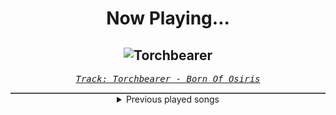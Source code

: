 <div align="center"> 
<h1>Now Playing...</h1>

![Torchbearer](https://i.scdn.co/image/ab67616d00001e02ecf31efb89b4ef85b6eca086)
--
_<samp><a href="https://open.spotify.com/track/23W4G1vOcaNEMvOzXZIepC">Track: Torchbearer - Born Of Osiris</a></samp>_

<div style="border: 1px #4B5054 solid"></div>
<details>
  <summary>
    Previous played songs
  </summary>
  <table>
    <thead>
      <tr>
        <th>
          Artist
        </th>
        <th>
          Song
        </th>
        <th>
          Link
        </th>
      </tr>
    </thead>
    <tbody>
      <tr><td>Born Of Osiris</td><td>Torchbearer</td><td><a href="https://open.spotify.com/track/23W4G1vOcaNEMvOzXZIepC">https://open.spotify.com/track/23W4G1vOcaNEMvOzXZIepC</a></td></tr><tr><td>We Came As Romans</td><td>Plagued</td><td><a href="https://open.spotify.com/track/6xC8tcFBMMjJIyfPw66lDF">https://open.spotify.com/track/6xC8tcFBMMjJIyfPw66lDF</a></td></tr><tr><td>If Not For Me</td><td>Feel Me Now</td><td><a href="https://open.spotify.com/track/0Qc7UYagLJkUM8xZ3b7gKJ">https://open.spotify.com/track/0Qc7UYagLJkUM8xZ3b7gKJ</a></td></tr><tr><td>Dark Divine</td><td>Cold</td><td><a href="https://open.spotify.com/track/7l4wNICRX17OKODI9l4yB6">https://open.spotify.com/track/7l4wNICRX17OKODI9l4yB6</a></td></tr><tr><td>ENMY</td><td>DAMN</td><td><a href="https://open.spotify.com/track/444DpGSmnesBw9WiySbdHx">https://open.spotify.com/track/444DpGSmnesBw9WiySbdHx</a></td></tr><tr><td>NOVELISTS</td><td>Turn It Up (Keyboard Warriors Social Club)</td><td><a href="https://open.spotify.com/track/0PkWNpQAsH7xQHtzYJHgSD">https://open.spotify.com/track/0PkWNpQAsH7xQHtzYJHgSD</a></td></tr><tr><td>Polyphia</td><td>Reverie</td><td><a href="https://open.spotify.com/track/07QlP7twNI81IsqhKLFiER">https://open.spotify.com/track/07QlP7twNI81IsqhKLFiER</a></td></tr><tr><td>Of Virtue</td><td>A.N.X.I.E.T.Y.</td><td><a href="https://open.spotify.com/track/5vbFhpBdNUiZBTzJWng8hS">https://open.spotify.com/track/5vbFhpBdNUiZBTzJWng8hS</a></td></tr><tr><td>Catch Your Breath</td><td>No Evil</td><td><a href="https://open.spotify.com/track/2wInk7vMCISDe1fMRXiN54">https://open.spotify.com/track/2wInk7vMCISDe1fMRXiN54</a></td></tr><tr><td>Andromida</td><td>Abandon (feat. Daedric)</td><td><a href="https://open.spotify.com/track/2bCCrCJrdwI0GyVxt52JBT">https://open.spotify.com/track/2bCCrCJrdwI0GyVxt52JBT</a></td></tr><tr><td>Northlane</td><td>Carbonized</td><td><a href="https://open.spotify.com/track/3eovN9jZVyLrcbRF7MBXUs">https://open.spotify.com/track/3eovN9jZVyLrcbRF7MBXUs</a></td></tr><tr><td>Kingdom Of Giants</td><td>Two Suns</td><td><a href="https://open.spotify.com/track/66Aa8HX4gij10JRT5M7OJf">https://open.spotify.com/track/66Aa8HX4gij10JRT5M7OJf</a></td></tr><tr><td>Savage Hands</td><td>Bloodshot</td><td><a href="https://open.spotify.com/track/0VtlTwyQVRA2e7HPzMGuOR">https://open.spotify.com/track/0VtlTwyQVRA2e7HPzMGuOR</a></td></tr><tr><td>Polyphia</td><td>40oz</td><td><a href="https://open.spotify.com/track/3v3VFa7Dt32gNR27jfw7DG">https://open.spotify.com/track/3v3VFa7Dt32gNR27jfw7DG</a></td></tr><tr><td>NOVELISTS</td><td>Smoke Signals</td><td><a href="https://open.spotify.com/track/49sl0qA6id6Tz84Yrr3BsW">https://open.spotify.com/track/49sl0qA6id6Tz84Yrr3BsW</a></td></tr><tr><td>Polaris</td><td>The Remedy</td><td><a href="https://open.spotify.com/track/63GJDO5mxiFP1ZQEpdUWRd">https://open.spotify.com/track/63GJDO5mxiFP1ZQEpdUWRd</a></td></tr><tr><td>Catch Your Breath</td><td>Fade</td><td><a href="https://open.spotify.com/track/6Svcok7LVA0JzwG87MwTjY">https://open.spotify.com/track/6Svcok7LVA0JzwG87MwTjY</a></td></tr><tr><td>Versus Me</td><td>Control</td><td><a href="https://open.spotify.com/track/6MtKHY2d0SwOLObYIrY12O">https://open.spotify.com/track/6MtKHY2d0SwOLObYIrY12O</a></td></tr><tr><td>Bernth</td><td>The Shrine</td><td><a href="https://open.spotify.com/track/0BXcZd3O7e7juzfVApCQiH">https://open.spotify.com/track/0BXcZd3O7e7juzfVApCQiH</a></td></tr><tr><td>Savage Hands</td><td>Halo</td><td><a href="https://open.spotify.com/track/7aCv75B0ySvqGBVkfBuT6G">https://open.spotify.com/track/7aCv75B0ySvqGBVkfBuT6G</a></td></tr>
    </tbody>
  </table>
</details>

</div>

